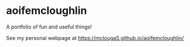 # aoifemcloughlin
A portfolio of fun and useful things!

See my personal webpage at https://mclouga5.github.io/aoifemcloughlin/